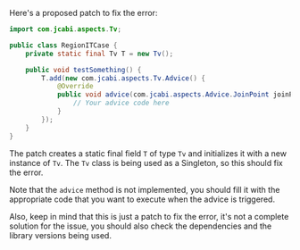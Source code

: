 Here's a proposed patch to fix the error:
```java
import com.jcabi.aspects.Tv;

public class RegionITCase {
    private static final Tv T = new Tv();

    public void testSomething() {
        T.add(new com.jcabi.aspects.Tv.Advice() {
            @Override
            public void advice(com.jcabi.aspects.Advice.JoinPoint joinPoint) {
                // Your advice code here
            }
        });
    }
}
```
The patch creates a static final field `T` of type `Tv` and initializes it with a new instance of `Tv`. The `Tv` class is being used as a Singleton, so this should fix the error.

Note that the `advice` method is not implemented, you should fill it with the appropriate code that you want to execute when the advice is triggered.

Also, keep in mind that this is just a patch to fix the error, it's not a complete solution for the issue, you should also check the dependencies and the library versions being used.